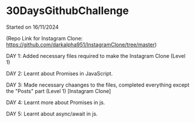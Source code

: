 # 30DaysGithubChallenge
Started on 16/11/2024

(Repo Link for Instagram Clone: https://github.com/darkalpha951/InstagramClone/tree/master)


DAY 1: Added necessary files required to make the Instagram Clone (Level 1)

DAY 2: Learnt about Promises in JavaScript.

DAY 3: Made necessary chaanges to the files, completed everything except the "Posts" part (Level 1) [Instagram Clone]

DAY 4: Learnt more about Promises in js.

DAY 5: Learnt about async/await in js.
